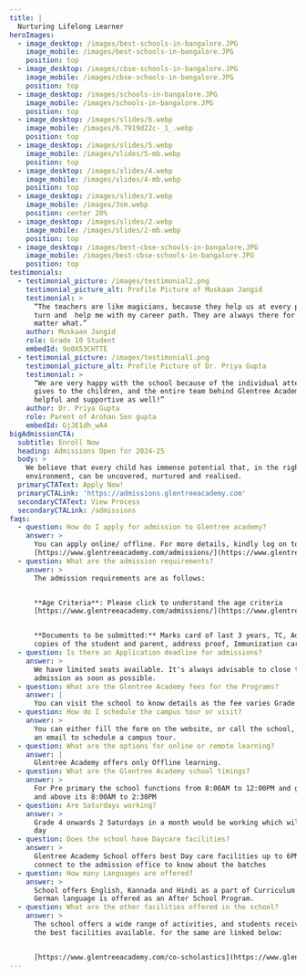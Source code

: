 ```yaml
---
title: |
  Nurturing Lifelong Learner
heroImages:
  - image_desktop: /images/best-schools-in-bangalore.JPG
    image_mobile: /images/best-schools-in-bangalore.JPG
    position: top
  - image_desktop: /images/cbse-schools-in-bangalore.JPG
    image_mobile: /images/cbse-schools-in-bangalore.JPG
    position: top
  - image_desktop: /images/schools-in-bangalore.JPG
    image_mobile: /images/schools-in-bangalore.JPG
    position: top
  - image_desktop: /images/slides/6.webp
    image_mobile: /images/6.7919d22c-_1_.webp
    position: top
  - image_desktop: /images/slides/5.webp
    image_mobile: /images/slides/5-mb.webp
    position: top
  - image_desktop: /images/slides/4.webp
    image_mobile: /images/slides/4-mb.webp
    position: top
  - image_desktop: /images/slides/3.webp
    image_mobile: /images/3sm.webp
    position: center 20%
  - image_desktop: /images/slides/2.webp
    image_mobile: /images/slides/2-mb.webp
    position: top
  - image_desktop: /images/best-cbse-schools-in-bangalore.JPG
    image_mobile: /images/best-cbse-schools-in-bangalore.JPG
    position: top
testimonials:
  - testimonial_picture: /images/testimonial2.png
    testimonial_picture_alt: Profile Picture of Muskaan Jangid
    testimonial: >
      “The teachers are like magicians, because they help us at every point of
      turn and  help me with my career path. They are always there for me no
      matter what.”
    author: Muskaan Jangid
    role: Grade 10 Student
    embedId: 9o0X53CHTTE
  - testimonial_picture: /images/testimonial1.png
    testimonial_picture_alt: Profile Picture of Dr. Priya Gupta
    testimonial: >
      “We are very happy with the school because of the individual attention it
      gives to the children, and the entire team behind Glentree Academy is so
      helpful and supportive as well!”
    author: Dr. Priya Gupta
    role: Parent of Arohan Sen gupta
    embedId: GjJE1dh_wA4
bigAdmissionCTA:
  subtitle: Enroll Now
  heading: Admissions Open for 2024-25
  body: >
    We believe that every child has immense potential that, in the right
    environment, can be uncovered, nurtured and realised.
  primaryCTAText: Apply Now!
  primaryCTALink: 'https://admissions.glentreeacademy.com'
  secondaryCTAText: View Process
  secondaryCTALink: /admissions
faqs:
  - question: How do I apply for admission to Glentree academy?
    answer: >
      You can apply online/ offline. For more details, kindly log on to
      [https://www.glentreeacademy.com/admissions/](https://www.glentreeacademy.com/admissions/)
  - question: What are the admission requirements?
    answer: >
      The admission requirements are as follows:


      **Age Criteria**: Please click to understand the age criteria
      [https://www.glentreeacademy.com/admissions/](https://www.glentreeacademy.com/admissions/)


      **Documents to be submitted:** Marks card of last 3 years, TC, Adahar card
      copies of the student and parent, address proof, Immunization card
  - question: Is there an Application deadline for admissions?
    answer: >
      We have limited seats available. It's always advisable to close the
      admission as soon as possible.
  - question: What are the Glentree Academy fees for the Programs?
    answer: |
      You can visit the school to know details as the fee varies Grade wise.
  - question: How do I schedule the campus tour or visit?
    answer: >
      You can either fill the form on the website, or call the school, or write
      an email to schedule a campus tour.
  - question: What are the options for online or remote learning?
    answer: |
      Glentree Academy offers only Offline learning.
  - question: What are the Glentree Academy school timings?
    answer: >
      For Pre primary the school functions from 8:00AM to 12:00PM and grade 1
      and above its 8:00AM to 2:30PM
  - question: Are Saturdays working?
    answer: >
      Grade 4 onwards 2 Saturdays in a month would be working which will be half
      day
  - question: Does the school have Daycare facilities?
    answer: >
      Glentree Academy School offers best Day care facilities up to 6PM. Kindly
      connect to the admission office to know about the batches
  - question: How many Languages are offered?
    answer: >
      School offers English, Kannada and Hindi as a part of Curriculum and
      German language is offered as an After School Program.
  - question: What are the other facilities offered in the school?
    answer: >
      The school offers a wide range of activities, and students receive some of
      the best facilities available. for the same are linked below:


      [https://www.glentreeacademy.com/co-scholastics](https://www.glentreeacademy.com/co-scholastics)
---
```


